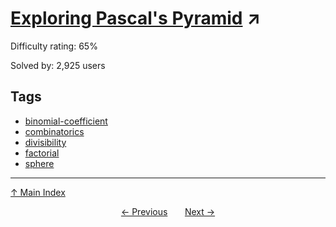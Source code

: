 # [Exploring Pascal's Pyramid](https://projecteuler.net/problem=154) ↗️

Difficulty rating: 65%

Solved by: 2,925 users
## Tags

- [binomial-coefficient](../tags/binomial-coefficient.md)
- [combinatorics](../tags/combinatorics.md)
- [divisibility](../tags/divisibility.md)
- [factorial](../tags/factorial.md)
- [sphere](../tags/sphere.md)



---

[↑ Main Index](../README.md)


<div align=center><a href='153.md'>← Previous</a> &nbsp;&nbsp; &nbsp;&nbsp;  <a href='155.md'>Next →</a></div>
